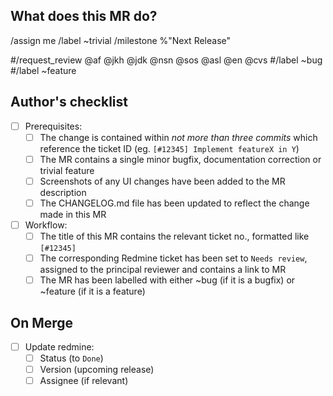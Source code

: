 ## What does this MR do?
<!--
Briefly describe what this MR is about.
Examples:
 Adds new document type: MyNewDocumentType
 Fixes js error in <some functionality>
-->

<!-- sets current user as assignee -->
/assign me
/label ~trivial
/milestone %"Next Release"
<!-- Other recommended quick actions (remove # to apply and delete unwanted actions): -->
#/request_review @af @jkh @jdk @nsn @sos @asl @en @cvs
#/label ~bug
#/label ~feature

## Author's checklist
<!--
MRs must be marked as WIP until all checkboxes have been filled.
Checkboxes can be pre-filled before submitting the MR by replacing
[ ] with [x],
-->
- [ ] Prerequisites:
    - [ ] The change is contained within *not more than three commits* which reference the ticket ID (eg. `[#12345] Implement featureX in Y`)
    - [ ] The MR contains a single minor bugfix, documentation correction or trivial feature
    - [ ] Screenshots of any UI changes have been added to the MR description
    - [ ] The CHANGELOG.md file has been updated to reflect the change made in this MR
- [ ] Workflow:
    - [ ] The title of this MR contains the relevant ticket no., formatted like `[#12345]`
    - [ ] The corresponding Redmine ticket has been set to `Needs review`, assigned to the principal reviewer and contains a link to MR
    - [ ] The MR has been labelled with either ~bug (if it is a bugfix) or ~feature (if it is a feature)

## On Merge
- [ ] Update redmine:
    - [ ] Status (to `Done`)
    - [ ] Version (upcoming release)
    - [ ] Assignee (if relevant)
